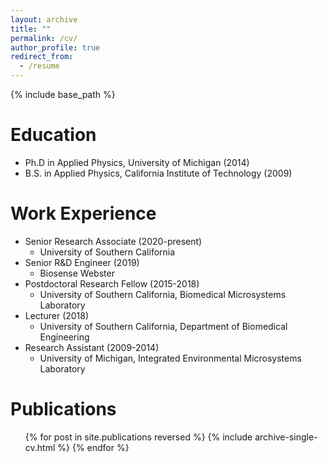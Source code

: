 ```yaml
---
layout: archive
title: ""
permalink: /cv/
author_profile: true
redirect_from:
  - /resume
---
```


{% include base_path %}

Education
======
* Ph.D in Applied Physics, University of Michigan (2014)
* B.S. in Applied Physics, California Institute of Technology (2009)

Work Experience
======
* Senior Research Associate (2020-present)
  * University of Southern California 
* Senior R&D Engineer (2019)
  * Biosense Webster
* Postdoctoral Research Fellow (2015-2018)
  * University of Southern California, Biomedical Microsystems Laboratory
* Lecturer (2018)
  * University of Southern California, Department of Biomedical Engineering
* Research Assistant (2009-2014)
  * University of Michigan, Integrated Environmental Microsystems Laboratory
  
Publications
======
  <ul>{% for post in site.publications reversed %}
    {% include archive-single-cv.html %}
  {% endfor %}</ul>
  

